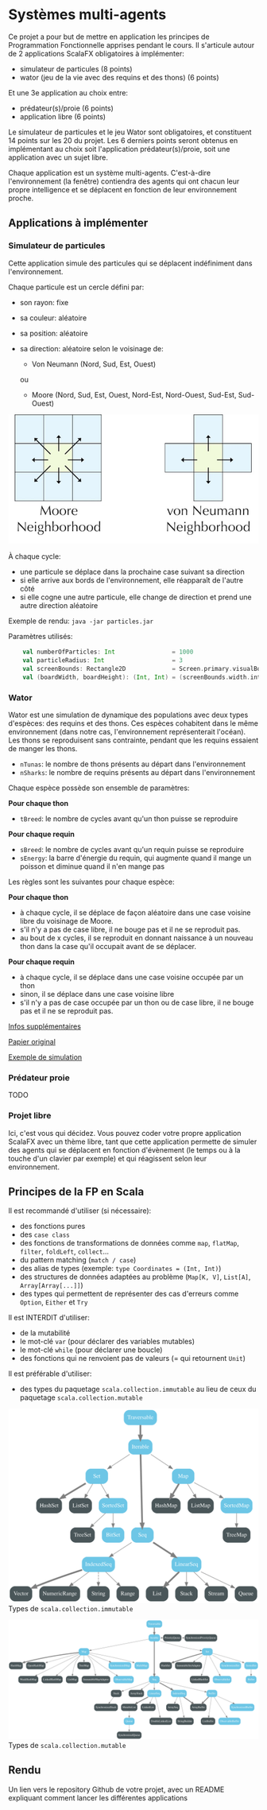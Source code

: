 # Systèmes multi-agents

Ce projet a pour but de mettre en application les principes de Programmation Fonctionnelle apprises pendant le cours.
Il s'articule autour de 2 applications ScalaFX obligatoires à implémenter:
- simulateur de particules (8 points)
- wator (jeu de la vie avec des requins et des thons) (6 points)

Et une 3e application au choix entre:
- prédateur(s)/proie (6 points)
- application libre (6 points)

Le simulateur de particules et le jeu Wator sont obligatoires, et constituent 14 points sur les 20 du projet.
Les 6 derniers points seront obtenus en implémentant au choix soit l'application prédateur(s)/proie, soit une application avec
un sujet libre.

Chaque application est un système multi-agents. C'est-à-dire l'environnement (la fenêtre) contiendra des agents qui ont
chacun leur propre intelligence et se déplacent en fonction de leur environnement proche.

## Applications à implémenter

### Simulateur de particules

Cette application simule des particules qui se déplacent indéfiniment dans l'environnement.

Chaque particule est un cercle défini par:
- son rayon: fixe
- sa couleur: aléatoire
- sa position: aléatoire
- sa direction: aléatoire selon le voisinage de:
  - Von Neumann (Nord, Sud, Est, Ouest)
    
  ou
  
  - Moore (Nord, Sud, Est, Ouest, Nord-Est, Nord-Ouest, Sud-Est, Sud-Ouest)

![Moore](images/neighbourhood.jpeg)

À chaque cycle:
- une particule se déplace dans la prochaine case suivant sa direction
- si elle arrive aux bords de l'environnement, elle réapparaît de l'autre côté
- si elle cogne une autre particule, elle change de direction et prend une autre direction aléatoire

Exemple de rendu: `java -jar particles.jar`

Paramètres utilisés:
```scala
    val numberOfParticles: Int                = 1000
    val particleRadius: Int                   = 3
    val screenBounds: Rectangle2D             = Screen.primary.visualBounds
    val (boardWidth, boardHeight): (Int, Int) = (screenBounds.width.intValue, screenBounds.height.intValue)
```

### Wator

Wator est une simulation de dynamique des populations avec deux types d'espèces: des requins et des thons. Ces
espèces cohabitent dans le même environnement (dans notre cas, l'environnement représenterait l'océan). Les thons se
reproduisent sans contrainte, pendant que les requins essaient de manger les thons.


- `nTunas`: le nombre de thons présents au départ dans l'environnement
- `nSharks`: le nombre de requins présents au départ dans l'environnement

Chaque espèce possède son ensemble de paramètres:

**Pour chaque thon**
- `tBreed`: le nombre de cycles avant qu'un thon puisse se reproduire

**Pour chaque requin**
- `sBreed`: le nombre de cycles avant qu'un requin puisse se reproduire
- `sEnergy`: la barre d'énergie du requin, qui augmente quand il mange un poisson et diminue quand il n'en mange pas

Les règles sont les suivantes pour chaque espèce:

**Pour chaque thon**
- à chaque cycle, il se déplace de façon aléatoire dans une case voisine libre du voisinage de Moore.
- s'il n'y a pas de case libre, il ne bouge pas et il ne se reproduit pas.
- au bout de x cycles, il se reproduit en donnant naissance à un nouveau thon dans la case qu'il occupait avant
de se déplacer.

**Pour chaque requin**
- à chaque cycle, il se déplace dans une case voisine occupée par un thon
- sinon, il se déplace dans une case voisine libre
- s'il n'y a pas de case occupée par un thon ou de case libre, il ne bouge pas et il ne se reproduit pas.

[Infos supplémentaires](https://en.wikipedia.org/wiki/Wa-Tor)

[Papier original](https://softology.pro/papers/wator_dewdney.pdf)

[Exemple de simulation](https://www.youtube.com/watch?v=YnYjjbrWNk0&t=30s)

### Prédateur proie

TODO

### Projet libre

Ici, c'est vous qui décidez. Vous pouvez coder votre propre application ScalaFX avec un thème libre, tant
que cette application permette de simuler des agents qui se déplacent en fonction d'évènement (le temps ou à
la touche d'un clavier par exemple) et qui réagissent selon leur environnement.


## Principes de la FP en Scala

Il est recommandé d'utiliser (si nécessaire):
- des fonctions pures
- des `case class`
- des fonctions de transformations de données comme `map`, `flatMap`, `filter`, `foldLeft`, `collect`...
- du pattern matching (`match / case`)
- des alias de types (exemple: `type Coordinates = (Int, Int)`)
- des structures de données adaptées au problème (`Map[K, V]`, `List[A]`, `Array[Array[...]]`)
- des types qui permettent de représenter des cas d'erreurs comme `Option`, `Either` et `Try`

Il est INTERDIT d'utiliser:
- de la mutabilité
- le mot-clé `var` (pour déclarer des variables mutables)
- le mot-clé `while` (pour déclarer une boucle)
- des fonctions qui ne renvoient pas de valeurs (= qui retournent `Unit`)


Il est préférable d'utiliser:
- des types du paquetage `scala.collection.immutable` au lieu de ceux du paquetage `scala.collection.mutable`

![](images/immutable-types.svg)
Types de `scala.collection.immutable`

![](images/mutable-types.svg)
Types de `scala.collection.mutable`

## Rendu

Un lien vers le repository Github de votre projet, avec un README expliquant comment lancer les différentes applications
